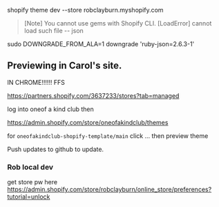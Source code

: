 shopify theme dev --store robclayburn.myshopify.com    


>[Note] You cannot use gems with Shopify CLI.
[LoadError] cannot load such file -- json

 sudo DOWNGRADE_FROM_ALA=1 downgrade 'ruby-json=2.6.3-1'  

## Previewing in Carol's site.
IN CHROME!!!!!! FFS

https://partners.shopify.com/3637233/stores?tab=managed

log into oneof a kind club then

https://admin.shopify.com/store/oneofakindclub/themes

for `oneofakindclub-shopify-template/main` click ... then preview theme

Push updates to github to update.


### Rob local dev

get store pw here https://admin.shopify.com/store/robclayburn/online_store/preferences?tutorial=unlock
